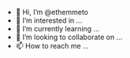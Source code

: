 - 👋 Hi, I’m @ethemmeto
- 👀 I’m interested in ...
- 🌱 I’m currently learning ...
- 💞️ I’m looking to collaborate on ...
- 📫 How to reach me ...

<!---
ethemmeto/ethemmeto is a ✨ special ✨ repository because its `README.md` (this file) appears on your GitHub profile.
You can click the Preview link to take a look at your changes.
--->
